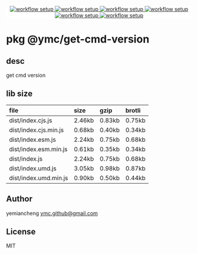 <p align="center" style="background:white;">
<!-- github workflow stat:s -->
<!-- one line and center  -->
  <a href="https://github.com/YMC-GitHub">
    <img alt="workflow setup" src="https://img.shields.io/static/v1?label=pkg&message=done&color=ff69b4&style=flat-square" />
  </a>
  <a href="https://github.com/YMC-GitHub">
    <img alt="workflow setup" src="https://img.shields.io/static/v1?label=cod&message=done&color=ff69b4&style=flat-square" />
  </a>
    <a href="https://github.com/YMC-GitHub">
    <img alt="workflow setup" src="https://img.shields.io/static/v1?label=dep&message=done&color=ff69b4&style=flat-square" />
  </a>
  <a href="https://github.com/YMC-GitHub">
    <img alt="workflow setup" src="https://img.shields.io/static/v1?label=lin&message=done&color=ff69b4&style=flat-square" />
  </a>
    <a href="https://github.com/YMC-GitHub">
    <img alt="workflow setup" src="https://img.shields.io/static/v1?label=tes&message=fail&color=ff69b4&style=flat-square" />
  </a>
      <a href="https://github.com/YMC-GitHub">
    <img alt="workflow setup" src="https://img.shields.io/static/v1?label=pro&message=done&color=ff69b4&style=flat-square" />
  </a>


  <!-- https://img.shields.io/badge/<LABEL>-<MESSAGE>-<COLOR> -->
  <!-- https://img.shields.io/static/v1?label=<LABEL>&message=<MESSAGE>&color=<COLOR> -->
<!-- github workflow stat:e -->
</p>

# pkg @ymc/get-cmd-version

## desc
get cmd version

## lib size  
file | size | gzip | brotli
:---- | :---- | :---- | :----
dist/index.cjs.js | 2.46kb | 0.83kb | 0.75kb
dist/index.cjs.min.js | 0.68kb | 0.40kb | 0.34kb
dist/index.esm.js | 2.24kb | 0.75kb | 0.68kb
dist/index.esm.min.js | 0.61kb | 0.35kb | 0.34kb
dist/index.js | 2.24kb | 0.75kb | 0.68kb
dist/index.umd.js | 3.05kb | 0.98kb | 0.87kb
dist/index.umd.min.js | 0.90kb | 0.50kb | 0.44kb

## Author
yemiancheng <ymc.github@gmail.com>

## License
MIT